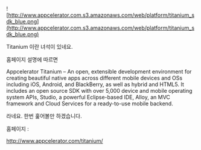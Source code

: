 ![http://www.appcelerator.com.s3.amazonaws.com/web/platform/titanium_sdk_blue.png](http://www.appcelerator.com.s3.amazonaws.com/web/platform/titanium_sdk_blue.png)

Titanium 이란 녀석이 있네요.

홈페이지 설명에 따르면

Appcelerator Titanium – An open, extensible development environment for creating beautiful native apps across different mobile devices and OSs including iOS, Android, and BlackBerry, as well as hybrid and HTML5. It includes an open source SDK with over 5,000 device and mobile operating system APIs, Studio, a powerful Eclipse-based IDE, Alloy, an MVC framework and Cloud Services for a ready-to-use mobile backend.

라네요. 한번 훑어볼만 하겠습니다.


홈페이지 :

http://www.appcelerator.com/titanium/